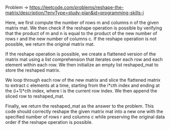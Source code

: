 Problem -> <https://leetcode.com/problems/reshape-the-matrix/description/?envType=study-plan&id=programming-skills-i>

Here, we first compute the number of rows m and columns n of the given matrix mat. We then check if the reshape operation is possible by verifying that the product of m and n is equal to the product of the new number of rows r and the new number of columns c. If the reshape operation is not possible, we return the original matrix mat.

If the reshape operation is possible, we create a flattened version of the matrix mat using a list comprehension that iterates over each row and each element within each row. We then initialize an empty list reshaped_mat to store the reshaped matrix.

We loop through each row of the new matrix and slice the flattened matrix to extract c elements at a time, starting from the i*cth index and ending at the (i+1)*cth index, where i is the current row index. We then append the sliced row to reshaped_mat.

Finally, we return the reshaped_mat as the answer to the problem. This code should correctly reshape the given matrix mat into a new one with the specified number of rows r and columns c while preserving the original data order if the reshape operation is possible.
